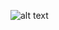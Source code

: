 

![alt text](https://github.com/IOOPM-UU/sidensvansarna/blob/master/doc/Designmap.png "Logo Title Text 1")
